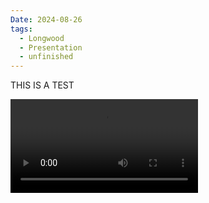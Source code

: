 ```yaml
---
Date: 2024-08-26
tags:
  - Longwood
  - Presentation
  - unfinished
---
```


THIS IS A TEST

![IMG_1067_HQ.webm](https://jasonthompson.org/IMG_1067_HQ.webm)
